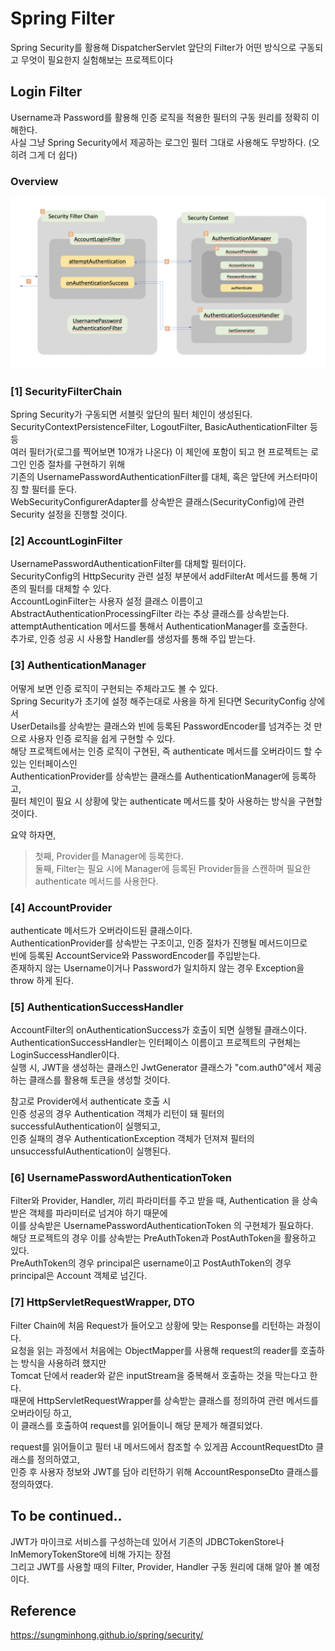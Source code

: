 # Spring Filter
Spring Security를 활용해 DispatcherServlet 앞단의 Filter가 어떤 방식으로 구동되고 무엇이 필요한지 실험해보는 프로젝트이다


## Login Filter
Username과 Password를 활용해 인증 로직을 적용한 필터의 구동 원리를 정확히 이해한다.  
사실 그냥 Spring Security에서 제공하는 로그인 필터 그대로 사용해도 무방하다. (오히려 그게 더 쉽다)  


### Overview
![Table](./src/main/resources/static/overview.png)


### [1] SecurityFilterChain  


Spring Security가 구동되면 서블릿 앞단의 필터 체인이 생성된다.  
SecurityContextPersistenceFilter, LogoutFilter, BasicAuthenticationFilter 등등  
여러 필터가(로그를 찍어보면 10개가 나온다) 이 체인에 포함이 되고 현 프로젝트는 로그인 인증 절차를 구현하기 위해  
기존의 UsernamePasswordAuthenticationFilter를 대체, 혹은 앞단에 커스터마이징 할 필터를 둔다.  
WebSecurityConfigurerAdapter를 상속받은 클래스(SecurityConfig)에 관련 Security 설정을 진행할 것이다.  

   
### [2] AccountLoginFilter  


UsernamePasswordAuthenticationFilter를 대체할 필터이다.  
SecurityConfig의 HttpSecurity 관련 설정 부분에서 addFilterAt 메서드를 통해 기존의 필터를 대체할 수 있다.  
AccountLoginFilter는 사용자 설정 클래스 이름이고 AbstractAuthenticationProcessingFilter 라는 추상 클래스를 상속받는다.  
attemptAuthentication 메서드를 통해서 AuthenticationManager를 호출한다.  
추가로, 인증 성공 시 사용할 Handler를 생성자를 통해 주입 받는다.    


### [3] AuthenticationManager


어떻게 보면 인증 로직이 구현되는 주체라고도 볼 수 있다.  
Spring Security가 초기에 설정 해주는대로 사용을 하게 된다면 SecurityConfig 상에서  
UserDetails를 상속받는 클래스와 빈에 등록된 PasswordEncoder를 넘겨주는 것 만으로 사용자 인증 로직을 쉽게 구현할 수 있다.  
해당 프로젝트에서는 인증 로직이 구현된, 즉 authenticate 메서드를 오버라이드 할 수 있는 인터페이스인  
AuthenticationProvider를 상속받는 클래스를 AuthenticationManager에 등록하고,  
필터 체인이 필요 시 상황에 맞는 authenticate 메서드를 찾아 사용하는 방식을 구현할 것이다.  


요약 하자면,  
> 첫째, Provider를 Manager에 등록한다.  
> 둘째, Filter는 필요 시에 Manager에 등록된 Provider들을 스캔하며 필요한 authenticate 메서드를 사용한다.  

  
### [4] AccountProvider


authenticate 메서드가 오버라이드된 클래스이다.  
AuthenticationProvider를 상속받는 구조이고, 인증 절차가 진행될 메서드이므로  
빈에 등록된 AccountService와 PasswordEncoder를 주입받는다.  
존재하지 않는 Username이거나 Password가 일치하지 않는 경우 Exception을 throw 하게 된다.  

  
### [5] AuthenticationSuccessHandler


AccountFilter의 onAuthenticationSuccess가 호출이 되면 실행될 클래스이다.  
AuthenticationSuccessHandler는 인터페이스 이름이고 프로젝트의 구현체는 LoginSuccessHandler이다.  
실행 시, JWT을 생성하는 클래스인 JwtGenerator 클래스가 "com.auth0"에서 제공하는 클래스를 활용해 토큰을 생성할 것이다.  


참고로 Provider에서 authenticate 호출 시  
인증 성공의 경우 Authentication 객체가 리턴이 돼 필터의 successfulAuthentication이 실행되고,  
인증 실패의 경우 AuthenticationException 객체가 던져져 필터의 unsuccessfulAuthentication이 실행된다.  

  
### [6] UsernamePasswordAuthenticationToken


Filter와 Provider, Handler, 끼리 파라미터를 주고 받을 때,
Authentication 을 상속받은 객체를 파라미터로 넘겨야 하기 때문에  
이를 상속받은 UsernamePasswordAuthenticationToken 의 구현체가 필요하다.  
해당 프로젝트의 경우 이를 상속받는 PreAuthToken과 PostAuthToken을 활용하고 있다.  
PreAuthToken의 경우 principal은 username이고 PostAuthToken의 경우 principal은 Account 객체로 넘긴다.  

  
### [7] HttpServletRequestWrapper, DTO   


Filter Chain에 처음 Request가 들어오고 상황에 맞는 Response를 리턴하는 과정이다.  
요청을 읽는 과정에서 처음에는 ObjectMapper를 사용해 request의 reader를 호출하는 방식을 사용하려 했지만  
Tomcat 단에서 reader와 같은 inputStream을 중복해서 호출하는 것을 막는다고 한다.  
때문에 HttpServletRequestWrapper를 상속받는 클래스를 정의하여 관련 메서드를 오버라이딩 하고,  
이 클래스를 호출하여 request를 읽어들이니 해당 문제가 해결되었다.  


request를 읽어들이고 필터 내 메서드에서 참조할 수 있게끔 AccountRequestDto 클래스를 정의하였고,  
인증 후 사용자 정보와 JWT를 담아 리턴하기 위해 AccountResponseDto 클래스를 정의하였다.  


## To be continued..
JWT가 마이크로 서비스를 구성하는데 있어서 기존의 JDBCTokenStore나 InMemoryTokenStore에 비해 가지는 장점  
그리고 JWT를 사용할 때의 Filter, Provider, Handler 구동 원리에 대해 알아 볼 예정이다.   

## Reference
https://sungminhong.github.io/spring/security/

